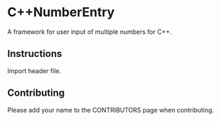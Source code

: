 # C++NumberEntry
A framework for user input of multiple numbers for C++.

## Instructions
Import header file.

## Contributing
Please add your name to the CONTRIBUTORS page when contributing.
